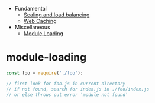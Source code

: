 
* Fundamental
  * [Scaling and load balancing](scaling_load_balancing.md)
  * [Web Caching](web_caching.md)
* Miscellaneous
  * [Module Loading](#module-loading)


# module-loading
```javascript
const foo = require('./foo');

// first look for foo.js in current directory
// if not found, search for index.js in ./foo/index.js
// or else throws out error 'module not found'
```

